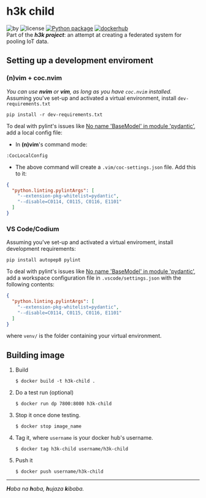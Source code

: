 # h3k child
![by](https://img.shields.io/badge/by-c3n7-blue)
![license](https://img.shields.io/badge/license-BSD%202%20Clause-green)
[![Python package](https://github.com/c3n7/h3k-child/actions/workflows/main.yml/badge.svg)](https://github.com/c3n7/h3k-child/actions/workflows/main.yml)
[![dockerhub](https://img.shields.io/badge/images-Docker%20Hub-9cf)](https://hub.docker.com/repository/docker/c3n7/h3k-child)  
Part of the ***h3k project***: an attempt at creating a federated system for pooling IoT data.

## Setting up a development enviroment
### (n)vim + coc.nvim
_You can use **nvim** or **vim**, as long as you have `coc.nvim` installed._  
Assuming you've set-up and activated a virtual environment, install `dev-requirements.txt`
```shell
pip install -r dev-requirements.txt
```
To deal with pylint's issues like [No name 'BaseModel' in module 'pydantic'](https://github.com/samuelcolvin/pydantic/issues/1961), add a local config file:
  - In **(n)vim**'s command mode:  
  ```shell
  :CocLocalConfig
  ```
  - The above command will create a `.vim/coc-settings.json` file. Add this to it:
  ```json
  {
    "python.linting.pylintArgs": [
      "--extension-pkg-whitelist=pydantic",
      "--disable=C0114, C0115, C0116, E1101"
    ]
  }
  ```

### VS Code/Codium
Assuming you've set-up and activated a virtual enviroment, install development requirements:
```shell
pip install autopep8 pylint
```
To deal with pylint's issues like [No name 'BaseModel' in module 'pydantic'](https://github.com/samuelcolvin/pydantic/issues/1961), add a workspace configuration file in `.vscode/settings.json` with the following contents:
  ```json
  {
    "python.linting.pylintArgs": [
      "--extension-pkg-whitelist=pydantic",
      "--disable=C0114, C0115, C0116, E1101"
    ]
  }
  ```
where `venv/` is the folder containing your virtual environment.

## Building image
1. Build 
    ```shell
    $ docker build -t h3k-child .
    ```
2. Do a test run (optional)
    ```shell
    $ docker run dp 7800:8080 h3k-child
    ```
3. Stop it once done testing.
    ```shell
    $ docker stop image_name
    ```
4. Tag it, where `username` is your docker hub's username.
    ```shell
    $ docker tag h3k-child username/h3k-child
    ```
5. Push it
    ```shell
    $ docker push username/h3k-child
    ```

---
_**H**aba na **h**aba, **h**ujaza **k**ibaba._

